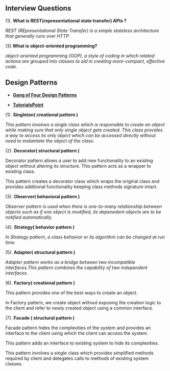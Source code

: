 ## Interview Questions
(1). **What is REST(representational state transfer) APIs ?**

*REST (REpresentational State Transfer) is a simple stateless architecture that generally runs over HTTP.*

(3).**What is object-oriented programming?**

*object-oriented programming (OOP), a style of coding in which related actions are grouped into classes to aid in creating more-compact, effective code.*

## Design Patterns
 + [**Gang of Four Design Patterns**](http://c2.com/cgi/wiki?DesignPatternsBook)

 + [**TutorialsPoint**](http://www.tutorialspoint.com/design_pattern/observer_pattern.htm)

(1). **Singleton( creational pattern )**

*This pattern involves a single class which is responsible to create an object while making sure that only single object gets created. This class provides a way to access its only object which can be accessed directly without need to instantiate the object of the class.*

(2). **Decorator( structural pattern )**

Decorator pattern allows a user to add new functionality to an existing object without altering its structure. This pattern acts as a wrapper to existing class.

This pattern creates a decorator class which wraps the original class and provides additional functionality keeping class methods signature intact.


(3). **Observer( behavioral pattern )**

*Observer pattern is used when there is one-to-many relationship between objects such as if one object is modified, its depenedent objects are to be notified automatically.*

(4). **Strategy( behavior pattern )**

*In Strategy pattern, a class behavior or its algorithm can be changed at run time.*

(5). **Adapter( structural pattern )**

*Adapter pattern works as a bridge between two incompatible interfaces.This pattern combines the capability of two independent interfaces.*

(6). **Factory( creational pattern )**

This pattern provides one of the best ways to create an object.

In Factory pattern, we create object without exposing the creation logic to the client and refer to newly created object using a common interface.


(7). **Facade ( structural pattern )**

Facade pattern hides the complexities of the system and provides an interface to the client using which the client can access the system.

 This pattern adds an interface to existing system to hide its complexities.

 This pattern involves a single class which provides simplified methods required by client and delegates calls to methods of existing system classes.
